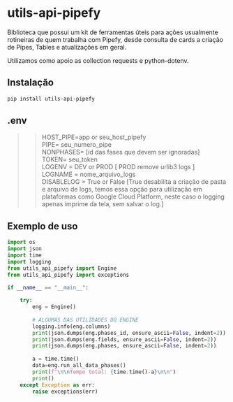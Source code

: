 # utils-api-pipefy

Biblioteca que possui um kit de ferramentas úteis para ações usualmente rotineiras de quem trabalha com Pipefy, desde consulta de cards a criação de Pipes, Tables e atualizações em geral.

Utilizamos como apoio as collection requests e python-dotenv.

## Instalação

```sh
pip install utils-api-pipefy
```

## .env
>> HOST_PIPE=app or seu_host_pipefy<br>
>> PIPE= seu_numero_pipe<br>
>> NONPHASES= [id das fases que devem ser ignoradas]<br>
>> TOKEN= seu_token<br>
>> LOGENV = DEV or PROD [ PROD remove urlib3 logs ]<br>
>> LOGNAME = nome_arquivo_logs<br>
>> DISABLELOG = True or False [True desabilita a criação de pasta e arquivo de logs, temos essa opção para utilização em plataformas como Google Cloud Platform, neste caso o logging apenas imprime da tela, sem salvar o log.]<br>

## Exemplo de uso

```py
import os
import json
import time
import logging
from utils_api_pipefy import Engine
from utils_api_pipefy import exceptions

if __name__ == "__main__":
    
    try:
        eng = Engine()
        
        # ALGUMAS DAS UTILIDADES DO ENGINE
        logging.info(eng.columns)
        print(json.dumps(eng.phases_id, ensure_ascii=False, indent=2))
        print(json.dumps(eng.fields, ensure_ascii=False, indent=2))
        print(json.dumps(eng.phases, ensure_ascii=False, indent=2))
                
        a = time.time()
        data=eng.run_all_data_phases()
        print(f"\n\nTempo total: {time.time()-a}\n\n")
        print()
    except Exception as err:
        raise exceptions(err)
```